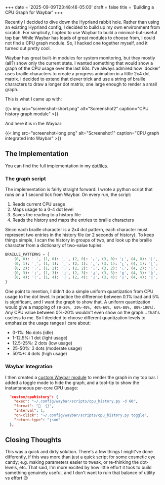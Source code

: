 +++
date = '2025-09-09T23:48:48-05:00'
draft = false
title = 'Building a CPU Graph for Waybar'
+++

Recently I decided to dive down the Hyprland rabbit hole. Rather than using an
existing Hyprland config, I decided to build up my own environment from
scratch. For simplicity, I opted to use Waybar to build a minimal-but-useful
top bar. While Waybar has loads of great modules to choose from, I could not
find a CPU graph module. So, I hacked one together myself, and it turned out
pretty cool.

Waybar has great built-in modules for system monitoring, but they mostly (all?)
show only the current state. I wanted something that would show a graph of the
CPU usage over the last 60s. I've always admired how 'docker' uses braille
characters to create a progress animation in a little 2x4 dot matrix. I decided
to extend that clever trick and use a string of braille characters to draw a
longer dot matrix; one large enough to render a small graph.

This is what I came up with:

{{< img src="screenshot-short.png" alt="Screenshot2" caption="CPU history graph module" >}}

And here it is in the Waybar:

{{< img src="screenshot-long.png" alt="Screenshot1" caption="CPU graph integrated into Waybar" >}}

## The Implementation

You can find the full implementation in my
[dotfiles](https://github.com/phreaknik/dot-config/blob/cec5f05a94bf0bd2274ea52b2ece8bd2f2aa128d/waybar/scripts/cpu_history.py).

### The graph script

The implementation is fairly straight forward. I wrote a python script that
runs on a 1 second tick from Waybar. On every run, the script:

1) Reads current CPU usage
2) Maps usage to a 0-4 dot level
3) Saves the reading to a history file
4) Reads the history and maps the entries to braille characters

Since each braille character is a 2x4 dot pattern, each character must
represent two entries in the history file (or 2 seconds of history). To keep
things simple, I scan the history in groups of two, and look up the braille
character from a dictionary of two-value tuples:

```python
BRAILLE_PATTERNS = {
    (0, 0): '⠀', (1, 0): '⡀', (2, 0): '⡄', (3, 0): '⡆', (4, 0): '⡇',
    (0, 1): '⢀', (1, 1): '⣀', (2, 1): '⣄', (3, 1): '⣆', (4, 1): '⣇',
    (0, 2): '⢠', (1, 2): '⣠', (2, 2): '⣤', (3, 2): '⣦', (4, 2): '⣧',
    (0, 3): '⢰', (1, 3): '⣰', (2, 3): '⣴', (3, 3): '⣶', (4, 3): '⣷',
    (0, 4): '⢸', (1, 4): '⣸', (2, 4): '⣼', (3, 4): '⣾', (4, 4): '⣿',
}
```

One point to mention, I didn't do a simple uniform quantization from CPU usage
to the dot level. In practice the difference between 0.1% load and 5% is
significant, and I want the graph to show that. A uniform quantization would
give a mapping of `(0-20%, 20%-40%, 40%-60%, 60%-80%, 80%-100%)`. Any CPU value
between 0%-20% wouldn't even show on the graph... that's useless to me. So I
decided to choose different quantization levels to emphasize the usage ranges I
care about:

- 0-1%: No dots (idle)
- 1-12.5%: 1 dot (light usage) 
- 12.5-25%: 2 dots (low usage)
- 25-50%: 3 dots (moderate usage)
- 50%+: 4 dots (high usage)

### Waybar Integration

I then created a [custom Waybar
module](https://github.com/phreaknik/dot-config/blob/cec5f05a94bf0bd2274ea52b2ece8bd2f2aa128d/waybar/modules.json#L42)
to render the graph in my top bar. I
added a toggle mode to hide the graph, and a tool-tip to show the instantaneous
per-core CPU usage:

```json
  "custom/cpuhistory": {
    "exec": "~/.config/waybar/scripts/cpu_history.py -d 60",
    "format": "  {}",
    "interval": 1,
    "on-click": "~/.config/waybar/scripts/cpu_history.py toggle",
    "return-type": "json"
  },
```

## Closing Thoughts

This was a quick and dirty solution. There's a few things I might've done
differently, if this was more than just a quick script for some cosmetic eye
candy; e.g. making parameters easier to tweak, or re-thinking the dot-levels,
etc. That said, I'm more excited by how little effort it took to build
something genuinely useful, and I don't want to ruin that balance of utility vs
effort 😉
